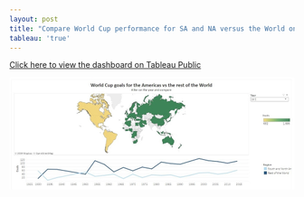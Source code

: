 ```yaml
---
layout: post
title: "Compare World Cup performance for SA and NA versus the World on Tableau"
tableau: 'true'
---
```



[Click here to view the dashboard on Tableau Public](https://public.tableau.com/views/Worldcupgoals_15606256110380/WorldCupgoalsfortheAmericasvstherestoftheWorld?:embed=y&:display_count=yes&:origin=viz_share_link)

![tabdash](/assets/goalviz.jpg)
